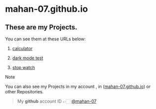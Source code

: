 # mahan-07.github.io
## These are my Projects.

You can see them at these URLs below:

1. [calculator](https://mahan-07.github.io/myprojects/calculator/)

1. [dark mode test](https://mahan-07.github.io/myprojects/dark_mode_test/)

1. [stop watch](https://mahan-07.github.io/myprojects/stop_watch/)

> [!NOTE]
>You can also see my Projects in my account , in ([mahan-07.github.io](https://github.com/mahan-07/mahan-07.github.io)) or other Repositories.

>My **github** account ID 👉🏻 [@mahan-07](https://github.com/mahan-07)
